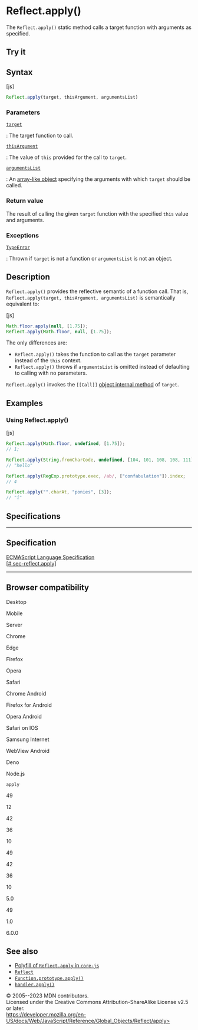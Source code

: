 Reflect.apply()
===============

 
The `Reflect.apply()` static method calls a target function with
arguments as specified.


 
Try it 
------

 



 
Syntax
------

 
 
 
[js]


```js
Reflect.apply(target, thisArgument, argumentsList)
```




 
### Parameters

 

[`target`](#target)

:   The target function to call.

[`thisArgument`](#thisargument)

:   The value of `this` provided for the call to `target`.

[`argumentsList`](#argumentslist)

:   An [array-like
    object](https://developer.mozilla.org/en-US/docs/Web/JavaScript/Guide/Indexed_collections#working_with_array-like_objects)
    specifying the arguments with which `target` should be called.



 
### Return value 

 
The result of calling the given `target` function with the specified
`this` value and arguments.



 
### Exceptions

 

[`TypeError`](../typeerror)

:   Thrown if `target` is not a function or `argumentsList` is not an
    object.



 
Description
-----------

 
`Reflect.apply()` provides the reflective semantic of a function call.
That is, `Reflect.apply(target, thisArgument, argumentsList)` is
semantically equivalent to:

 
 
[js]


```js
Math.floor.apply(null, [1.75]);
Reflect.apply(Math.floor, null, [1.75]);
```


The only differences are:

-   `Reflect.apply()` takes the function to call as the `target`
    parameter instead of the `this` context.
-   `Reflect.apply()` throws if `argumentsList` is omitted instead of
    defaulting to calling with no parameters.

`Reflect.apply()` invokes the `[[Call]]` [object internal
method](../proxy#object_internal_methods) of `target`.



 
Examples
--------


 
### Using Reflect.apply() 

 
 
 
[js]


```js
Reflect.apply(Math.floor, undefined, [1.75]);
// 1;

Reflect.apply(String.fromCharCode, undefined, [104, 101, 108, 108, 111]);
// "hello"

Reflect.apply(RegExp.prototype.exec, /ab/, ["confabulation"]).index;
// 4

Reflect.apply("".charAt, "ponies", [3]);
// "i"
```




Specifications
--------------

 
  --------------------------------------------------------------------------------------------------
  Specification
  --------------------------------------------------------------------------------------------------
  [ECMAScript Language Specification\
  [\#
  sec-reflect.apply]](https://tc39.es/ecma262/multipage/reflection.html#sec-reflect.apply)

  --------------------------------------------------------------------------------------------------


Browser compatibility 
---------------------

 


Desktop

Mobile

Server

Chrome

Edge

Firefox

Opera

Safari

Chrome Android

Firefox for Android

Opera Android

Safari on IOS

Samsung Internet

WebView Android

Deno

Node.js

`apply`

49

12

42

36

10

49

42

36

10

5.0

49

1.0

6.0.0

 
See also 
--------

 
-   [Polyfill of `Reflect.apply` in
    `core-js`](https://github.com/zloirock/core-js#ecmascript-reflect)
-   [`Reflect`](../reflect)
-   [`Function.prototype.apply()`](../function/apply)
-   [`handler.apply()`](../proxy/proxy/apply)



 
© 2005--2023 MDN contributors.\
Licensed under the Creative Commons Attribution-ShareAlike License v2.5
or later.\
https://developer.mozilla.org/en-US/docs/Web/JavaScript/Reference/Global_Objects/Reflect/apply>

